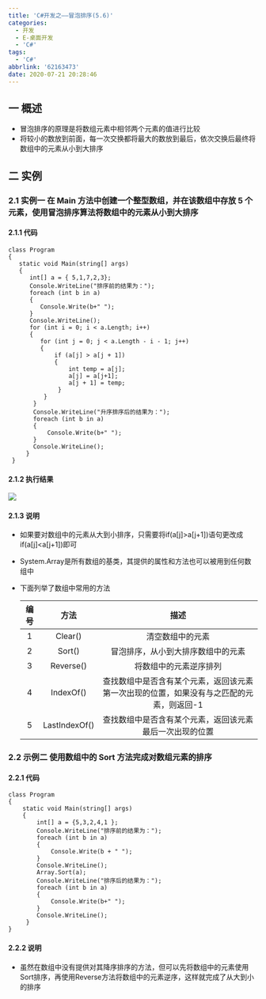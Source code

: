 ```yaml
---
title: 'C#开发之——冒泡排序(5.6)'
categories:
  - 开发
  - E-桌面开发
  - 'C#'
tags:
  - 'C#'
abbrlink: '62163473'
date: 2020-07-21 20:28:46
---
```

## 一 概述

* 冒泡排序的原理是将数组元素中相邻两个元素的值进行比较
* 将较小的数放到前面，每一次交换都将最大的数放到最后，依次交换后最终将数组中的元素从小到大排序

<!--more-->

## 二 实例

###  2.1 实例一 <font size=3> 在 Main 方法中创建一个整型数组，并在该数组中存放 5 个元素，使用冒泡排序算法将数组中的元素从小到大排序 </font>

#### 2.1.1 代码

```
class Program
{
   static void Main(string[] args)
   {
      int[] a = { 5,1,7,2,3};
      Console.WriteLine("排序前的结果为：");
      foreach (int b in a)
      {
         Console.Write(b+" ");
      }
      Console.WriteLine();
      for (int i = 0; i < a.Length; i++)
      {
         for (int j = 0; j < a.Length - i - 1; j++)
         {
             if (a[j] > a[j + 1])
             {
                 int temp = a[j];
                 a[j] = a[j+1];
                 a[j + 1] = temp; 
              }
          }
       }
       Console.WriteLine("升序排序后的结果为：");
       foreach (int b in a)
       {
           Console.Write(b+" ");
       }
       Console.WriteLine();
     }
 }
```

#### 2.1.2 执行结果

![][1]

#### 2.1.3 说明

* 如果要对数组中的元素从大到小排序，只需要将if(a[j]>a[j+1])语句更改成if(a[j]<a[j+1])即可

* System.Array是所有数组的基类，其提供的属性和方法也可以被用到任何数组中

* 下面列举了数组中常用的方法

  | **编号** |   **方法**    |                           **描述**                           |
  | :------: | :-----------: | :----------------------------------------------------------: |
  |    1     |    Clear()    |                       清空数组中的元素                       |
  |    2     |    Sort()     |              冒泡排序，从小到大排序数组中的元素              |
  |    3     |   Reverse()   |                    将数组中的元素逆序排列                    |
  |    4     |   IndexOf()   | 查找数组中是否含有某个元素，返回该元素第一次出现的位置，如果没有与之匹配的元素，则返回-1 |
  |    5     | LastIndexOf() |   查找数组中是否含有某个元素，返回该元素最后一次出现的位置   |

### 2.2 示例二 <font size=3> 使用数组中的 Sort 方法完成对数组元素的排序 </font>

#### 2.2.1 代码

```
class Program
{
    static void Main(string[] args)
    {
        int[] a = {5,3,2,4,1 };
        Console.WriteLine("排序前的结果为：");
        foreach (int b in a)
        {
            Console.Write(b + " ");
        }
        Console.WriteLine();
        Array.Sort(a);
        Console.WriteLine("排序后的结果为：");
        foreach (int b in a)
        {
            Console.Write(b+" ");
        }
        Console.WriteLine();
     }
}
```

#### 2.2.2 说明

* 虽然在数组中没有提供对其降序排序的方法，但可以先将数组中的元素使用Sort排序，再使用Reverse方法将数组中的元素逆序，这样就完成了从大到小的排序

[1]:https://cdn.staticaly.com/gh/PGzxc/CDN/master/blog-image/csharp-array-maopao.png